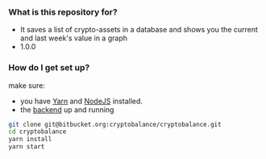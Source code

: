### What is this repository for? ###

* It saves a list of crypto-assets in a database and shows you the current and last week's value in a graph
* 1.0.0

### How do I get set up? ###

make sure:
 * you have [Yarn](https://yarnpkg.com/en/) and [NodeJS](https://nodejs.org/en/) installed.
 * the [backend](https://bitbucket.org/cryptobalance/cryptobalance-api) up and running

```bash
git clone git@bitbucket.org:cryptobalance/cryptobalance.git
cd cryptobalance
yarn install
yarn start
```

